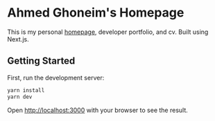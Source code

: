 # Ahmed Ghoneim's Homepage

This is my personal [homepage](https://ahmedghoneim.site), developer portfolio, and cv. Built using Next.js.

## Getting Started

First, run the development server:

```bash
yarn install
yarn dev
```

Open [http://localhost:3000](http://localhost:3000) with your browser to see the result.
